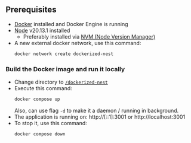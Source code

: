 ## Prerequisites

- [Docker](https://www.docker.com/) installed and Docker Engine is running
- [Node](https://nodejs.org/en/download) v20.13.1 installed
  - Preferably installed via [NVM (Node Version Manager)](https://github.com/nvm-sh/nvm)
- A new external docker network, use this command:
  ```bash
  docker network create dockerized-nest
  ```

### Build the Docker image and run it locally

- Change directory to [`/dockerized-nest`](/basic-monitoring/dockerized-nest)
- Execute this command:
  ```bash
  docker compose up
  ```
  Also, can use flag `-d` to make it a daemon / running in background.
- The application is running on: http://[::1]:3001 or http://localhost:3001
- To stop it, use this command:
  ```bash
  docker compose down
  ```

